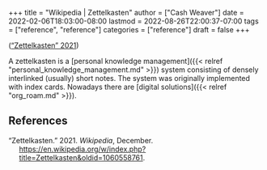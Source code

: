 +++
title = "Wikipedia | Zettelkasten"
author = ["Cash Weaver"]
date = 2022-02-06T18:03:00-08:00
lastmod = 2022-08-26T22:00:37-07:00
tags = ["reference", "reference"]
categories = ["reference"]
draft = false
+++

(<a href="#citeproc_bib_item_1">“Zettelkasten” 2021</a>)

A zettelkasten is a [personal knowledge management]({{< relref "personal_knowledge_management.md" >}}) system consisting of densely interlinked (usually) short notes. The system was originally implemented with index cards. Nowadays there are [digital solutions]({{< relref "org_roam.md" >}}).

## References

<style>.csl-entry{text-indent: -1.5em; margin-left: 1.5em;}</style><div class="csl-bib-body">
  <div class="csl-entry"><a id="citeproc_bib_item_1"></a>“Zettelkasten.” 2021. <i>Wikipedia</i>, December. <a href="https://en.wikipedia.org/w/index.php?title=Zettelkasten&oldid=1060558761">https://en.wikipedia.org/w/index.php?title=Zettelkasten&#38;oldid=1060558761</a>.</div>
</div>

